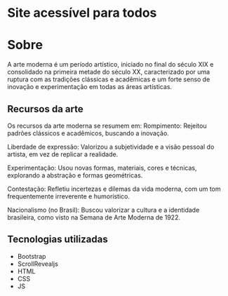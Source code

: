 # Site acessível para todos
# Sobre
A arte moderna é um período artístico, iniciado no final do século XIX e consolidado na primeira metade do século XX, caracterizado por uma ruptura com as tradições clássicas e acadêmicas e um forte senso de inovação e experimentação em todas as áreas artísticas.

## Recursos da arte
Os recursos da arte moderna se resumem em:
Rompimento: Rejeitou padrões clássicos e acadêmicos, buscando a inovação.

Liberdade de expressão: Valorizou a subjetividade e a visão pessoal do artista, em vez de replicar a realidade.

Experimentação: Usou novas formas, materiais, cores e técnicas, explorando a abstração e formas geométricas.

Contestação: Refletiu incertezas e dilemas da vida moderna, com um tom frequentemente irreverente e humorístico.

Nacionalismo (no Brasil): Buscou valorizar a cultura e a identidade brasileira, como visto na Semana de Arte Moderna de 1922.

## Tecnologias utilizadas
- Bootstrap
- ScrollRevealjs
- HTML
- CSS
- JS
